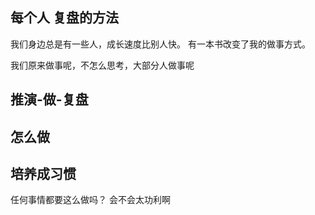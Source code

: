 每个人
复盘的方法
---
我们身边总是有一些人，成长速度比别人快。
有一本书改变了我的做事方式。

我们原来做事呢，不怎么思考，大部分人做事呢
## 推演-做-复盘
## 怎么做
## 培养成习惯
任何事情都要这么做吗？
会不会太功利啊